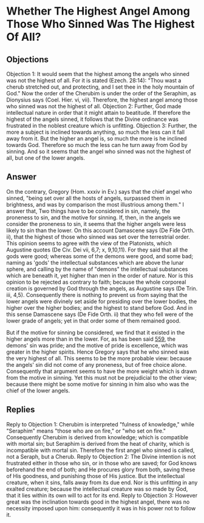 # Whether The Highest Angel Among Those Who Sinned Was The Highest Of All?
## Objections
Objection 1: It would seem that the highest among the angels who sinned was not the highest of all. For it is stated (Ezech. 28:14): "Thou wast a cherub stretched out, and protecting, and I set thee in the holy mountain of God." Now the order of the Cherubim is under the order of the Seraphim, as Dionysius says (Coel. Hier. vi, vii). Therefore, the highest angel among those who sinned was not the highest of all.
Objection 2: Further, God made intellectual nature in order that it might attain to beatitude. If therefore the highest of the angels sinned, it follows that the Divine ordinance was frustrated in the noblest creature which is unfitting.
Objection 3: Further, the more a subject is inclined towards anything, so much the less can it fall away from it. But the higher an angel is, so much the more is he inclined towards God. Therefore so much the less can he turn away from God by sinning. And so it seems that the angel who sinned was not the highest of all, but one of the lower angels.
## Answer
On the contrary, Gregory (Hom. xxxiv in Ev.) says that the chief angel who sinned, "being set over all the hosts of angels, surpassed them in brightness, and was by comparison the most illustrious among them."
I answer that, Two things have to be considered in sin, namely, the proneness to sin, and the motive for sinning. If, then, in the angels we consider the proneness to sin, it seems that the higher angels were less likely to sin than the lower. On this account Damascene says (De Fide Orth. ii), that the highest of those who sinned was set over the terrestrial order. This opinion seems to agree with the view of the Platonists, which Augustine quotes (De Civ. Dei vii, 6,7; x, 9,10,11). For they said that all the gods were good; whereas some of the demons were good, and some bad; naming as 'gods' the intellectual substances which are above the lunar sphere, and calling by the name of "demons" the intellectual substances which are beneath it, yet higher than men in the order of nature. Nor is this opinion to be rejected as contrary to faith; because the whole corporeal creation is governed by God through the angels, as Augustine says (De Trin. iii, 4,5). Consequently there is nothing to prevent us from saying that the lower angels were divinely set aside for presiding over the lower bodies, the higher over the higher bodies; and the highest to stand before God. And in this sense Damascene says (De Fide Orth. ii) that they who fell were of the lower grade of angels; yet in that order some of them remained good.

But if the motive for sinning be considered, we find that it existed in the higher angels more than in the lower. For, as has been said [559](A[2]), the demons' sin was pride; and the motive of pride is excellence, which was greater in the higher spirits. Hence Gregory says that he who sinned was the very highest of all. This seems to be the more probable view: because the angels' sin did not come of any proneness, but of free choice alone. Consequently that argument seems to have the more weight which is drawn from the motive in sinning. Yet this must not be prejudicial to the other view; because there might be some motive for sinning in him also who was the chief of the lower angels.
## Replies
Reply to Objection 1: Cherubim is interpreted "fulness of knowledge," while "Seraphim" means "those who are on fire," or "who set on fire." Consequently Cherubim is derived from knowledge; which is compatible with mortal sin; but Seraphim is derived from the heat of charity, which is incompatible with mortal sin. Therefore the first angel who sinned is called, not a Seraph, but a Cherub.
Reply to Objection 2: The Divine intention is not frustrated either in those who sin, or in those who are saved; for God knows beforehand the end of both; and He procures glory from both, saving these of His goodness, and punishing those of His justice. But the intellectual creature, when it sins, falls away from its due end. Nor is this unfitting in any exalted creature; because the intellectual creature was so made by God, that it lies within its own will to act for its end.
Reply to Objection 3: However great was the inclination towards good in the highest angel, there was no necessity imposed upon him: consequently it was in his power not to follow it.